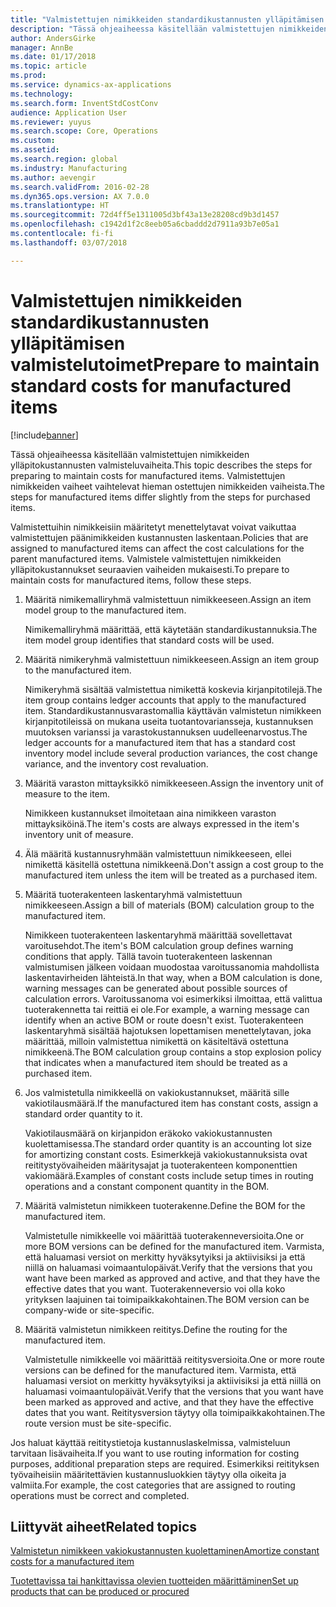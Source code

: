 ```yaml
---
title: "Valmistettujen nimikkeiden standardikustannusten ylläpitämisen valmistelutoimet"
description: "Tässä ohjeaiheessa käsitellään valmistettujen nimikkeiden ylläpitokustannusten valmisteluvaiheita."
author: AndersGirke
manager: AnnBe
ms.date: 01/17/2018
ms.topic: article
ms.prod: 
ms.service: dynamics-ax-applications
ms.technology: 
ms.search.form: InventStdCostConv
audience: Application User
ms.reviewer: yuyus
ms.search.scope: Core, Operations
ms.custom: 
ms.assetid: 
ms.search.region: global
ms.industry: Manufacturing
ms.author: aevengir
ms.search.validFrom: 2016-02-28
ms.dyn365.ops.version: AX 7.0.0
ms.translationtype: HT
ms.sourcegitcommit: 72d4ff5e1311005d3bf43a13e28208cd9b3d1457
ms.openlocfilehash: c1942d1f2c8eeb05a6cbaddd2d7911a93b7e05a1
ms.contentlocale: fi-fi
ms.lasthandoff: 03/07/2018

---
```



# <a name="prepare-to-maintain-standard-costs-for-manufactured-items"></a><span data-ttu-id="a77f1-103">Valmistettujen nimikkeiden standardikustannusten ylläpitämisen valmistelutoimet</span><span class="sxs-lookup"><span data-stu-id="a77f1-103">Prepare to maintain standard costs for manufactured items</span></span>

[!include[banner](../includes/banner.md)]

<span data-ttu-id="a77f1-104">Tässä ohjeaiheessa käsitellään valmistettujen nimikkeiden ylläpitokustannusten valmisteluvaiheita.</span><span class="sxs-lookup"><span data-stu-id="a77f1-104">This topic describes the steps for preparing to maintain costs for manufactured items.</span></span> <span data-ttu-id="a77f1-105">Valmistettujen nimikkeiden vaiheet vaihtelevat hieman ostettujen nimikkeiden vaiheista.</span><span class="sxs-lookup"><span data-stu-id="a77f1-105">The steps for manufactured items differ slightly from the steps for purchased items.</span></span>

<span data-ttu-id="a77f1-106">Valmistettuihin nimikkeisiin määritetyt menettelytavat voivat vaikuttaa valmistettujen päänimikkeiden kustannusten laskentaan.</span><span class="sxs-lookup"><span data-stu-id="a77f1-106">Policies that are assigned to manufactured items can affect the cost calculations for the parent manufactured items.</span></span> <span data-ttu-id="a77f1-107">Valmistele valmistettujen nimikkeiden ylläpitokustannukset seuraavien vaiheiden mukaisesti.</span><span class="sxs-lookup"><span data-stu-id="a77f1-107">To prepare to maintain costs for manufactured items, follow these steps.</span></span>

1. <span data-ttu-id="a77f1-108">Määritä nimikemalliryhmä valmistettuun nimikkeeseen.</span><span class="sxs-lookup"><span data-stu-id="a77f1-108">Assign an item model group to the manufactured item.</span></span> 

   <span data-ttu-id="a77f1-109">Nimikemalliryhmä määrittää, että käytetään standardikustannuksia.</span><span class="sxs-lookup"><span data-stu-id="a77f1-109">The item model group identifies that standard costs will be used.</span></span>

2. <span data-ttu-id="a77f1-110">Määritä nimikeryhmä valmistettuun nimikkeeseen.</span><span class="sxs-lookup"><span data-stu-id="a77f1-110">Assign an item group to the manufactured item.</span></span> 

   <span data-ttu-id="a77f1-111">Nimikeryhmä sisältää valmistettua nimikettä koskevia kirjanpitotilejä.</span><span class="sxs-lookup"><span data-stu-id="a77f1-111">The item group contains ledger accounts that apply to the manufactured item.</span></span> <span data-ttu-id="a77f1-112">Standardikustannusvarastomallia käyttävän valmistetun nimikkeen kirjanpitotileissä on mukana useita tuotantovariansseja, kustannuksen muutoksen varianssi ja varastokustannuksen uudelleenarvostus.</span><span class="sxs-lookup"><span data-stu-id="a77f1-112">The ledger accounts for a manufactured item that has a standard cost inventory model include several production variances, the cost change variance, and the inventory cost revaluation.</span></span>

3. <span data-ttu-id="a77f1-113">Määritä varaston mittayksikkö nimikkeeseen.</span><span class="sxs-lookup"><span data-stu-id="a77f1-113">Assign the inventory unit of measure to the item.</span></span> 

   <span data-ttu-id="a77f1-114">Nimikkeen kustannukset ilmoitetaan aina nimikkeen varaston mittayksiköinä.</span><span class="sxs-lookup"><span data-stu-id="a77f1-114">The item's costs are always expressed in the item's inventory unit of measure.</span></span>

4. <span data-ttu-id="a77f1-115">Älä määritä kustannusryhmään valmistettuun nimikkeeseen, ellei nimikettä käsitellä ostettuna nimikkeenä.</span><span class="sxs-lookup"><span data-stu-id="a77f1-115">Don't assign a cost group to the manufactured item unless the item will be treated as a purchased item.</span></span>

5. <span data-ttu-id="a77f1-116">Määritä tuoterakenteen laskentaryhmä valmistettuun nimikkeeseen.</span><span class="sxs-lookup"><span data-stu-id="a77f1-116">Assign a bill of materials (BOM) calculation group to the manufactured item.</span></span> 

   <span data-ttu-id="a77f1-117">Nimikkeen tuoterakenteen laskentaryhmä määrittää sovellettavat varoitusehdot.</span><span class="sxs-lookup"><span data-stu-id="a77f1-117">The item's BOM calculation group defines warning conditions that apply.</span></span> <span data-ttu-id="a77f1-118">Tällä tavoin tuoterakenteen laskennan valmistumisen jälkeen voidaan muodostaa varoitussanomia mahdollista laskentavirheiden lähteistä.</span><span class="sxs-lookup"><span data-stu-id="a77f1-118">In that way, when a BOM calculation is done, warning messages can be generated about possible sources of calculation errors.</span></span> <span data-ttu-id="a77f1-119">Varoitussanoma voi esimerkiksi ilmoittaa, että valittua tuoterakennetta tai reittiä ei ole.</span><span class="sxs-lookup"><span data-stu-id="a77f1-119">For example, a warning message can identify when an active BOM or route doesn't exist.</span></span> <span data-ttu-id="a77f1-120">Tuoterakenteen laskentaryhmä sisältää hajotuksen lopettamisen menettelytavan, joka määrittää, milloin valmistettua nimikettä on käsiteltävä ostettuna nimikkeenä.</span><span class="sxs-lookup"><span data-stu-id="a77f1-120">The BOM calculation group contains a stop explosion policy that indicates when a manufactured item should be treated as a purchased item.</span></span>

6. <span data-ttu-id="a77f1-121">Jos valmistetulla nimikkeellä on vakiokustannukset, määritä sille vakiotilausmäärä.</span><span class="sxs-lookup"><span data-stu-id="a77f1-121">If the manufactured item has constant costs, assign a standard order quantity to it.</span></span> 

   <span data-ttu-id="a77f1-122">Vakiotilausmäärä on kirjanpidon eräkoko vakiokustannusten kuolettamisessa.</span><span class="sxs-lookup"><span data-stu-id="a77f1-122">The standard order quantity is an accounting lot size for amortizing constant costs.</span></span> <span data-ttu-id="a77f1-123">Esimerkkejä vakiokustannuksista ovat reititystyövaiheiden määritysajat ja tuoterakenteen komponenttien vakiomäärä.</span><span class="sxs-lookup"><span data-stu-id="a77f1-123">Examples of constant costs include setup times in routing operations and a constant component quantity in the BOM.</span></span>

7. <span data-ttu-id="a77f1-124">Määritä valmistetun nimikkeen tuoterakenne.</span><span class="sxs-lookup"><span data-stu-id="a77f1-124">Define the BOM for the manufactured item.</span></span> 

   <span data-ttu-id="a77f1-125">Valmistetulle nimikkeelle voi määrittää tuoterakenneversioita.</span><span class="sxs-lookup"><span data-stu-id="a77f1-125">One or more BOM versions can be defined for the manufactured item.</span></span> <span data-ttu-id="a77f1-126">Varmista, että haluamasi versiot on merkitty hyväksytyiksi ja aktiivisiksi ja että niillä on haluamasi voimaantulopäivät.</span><span class="sxs-lookup"><span data-stu-id="a77f1-126">Verify that the versions that you want have been marked as approved and active, and that they have the effective dates that you want.</span></span> <span data-ttu-id="a77f1-127">Tuoterakenneversio voi olla koko yrityksen laajuinen tai toimipaikkakohtainen.</span><span class="sxs-lookup"><span data-stu-id="a77f1-127">The BOM version can be company-wide or site-specific.</span></span>

8. <span data-ttu-id="a77f1-128">Määritä valmistetun nimikkeen reititys.</span><span class="sxs-lookup"><span data-stu-id="a77f1-128">Define the routing for the manufactured item.</span></span> 

   <span data-ttu-id="a77f1-129">Valmistetulle nimikkeelle voi määrittää reititysversioita.</span><span class="sxs-lookup"><span data-stu-id="a77f1-129">One or more route versions can be defined for the manufactured item.</span></span> <span data-ttu-id="a77f1-130">Varmista, että haluamasi versiot on merkitty hyväksytyiksi ja aktiivisiksi ja että niillä on haluamasi voimaantulopäivät.</span><span class="sxs-lookup"><span data-stu-id="a77f1-130">Verify that the versions that you want have been marked as approved and active, and that they have the effective dates that you want.</span></span> <span data-ttu-id="a77f1-131">Reititysversion täytyy olla toimipaikkakohtainen.</span><span class="sxs-lookup"><span data-stu-id="a77f1-131">The route version must be site-specific.</span></span>

<span data-ttu-id="a77f1-132">Jos haluat käyttää reititystietoja kustannuslaskelmissa, valmisteluun tarvitaan lisävaiheita.</span><span class="sxs-lookup"><span data-stu-id="a77f1-132">If you want to use routing information for costing purposes, additional preparation steps are required.</span></span> <span data-ttu-id="a77f1-133">Esimerkiksi reitityksen työvaiheisiin määritettävien kustannusluokkien täytyy olla oikeita ja valmiita.</span><span class="sxs-lookup"><span data-stu-id="a77f1-133">For example, the cost categories that are assigned to routing operations must be correct and completed.</span></span>

<a name="related-topics"></a><span data-ttu-id="a77f1-134">Liittyvät aiheet</span><span class="sxs-lookup"><span data-stu-id="a77f1-134">Related topics</span></span>
--------

[<span data-ttu-id="a77f1-135">Valmistetun nimikkeen vakiokustannusten kuolettaminen</span><span class="sxs-lookup"><span data-stu-id="a77f1-135">Amortize constant costs for a manufactured item</span></span>](amortize-constant-costs-manufactured-item.md)

[<span data-ttu-id="a77f1-136">Tuotettavissa tai hankittavissa olevien tuotteiden määrittäminen</span><span class="sxs-lookup"><span data-stu-id="a77f1-136">Set up products that can be produced or procured</span></span>](manufactured-items-treated-as-purchased-items.md)


